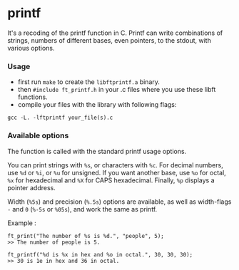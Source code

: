 # printf

It's a recoding of the printf function in C. Printf can write combinations of strings, numbers of different bases, even pointers, to the stdout, with various options.

### Usage

* first run `make` to create the ``libftprintf.a`` binary.
* then `#include ft_printf.h` in your .c files where you use these libft functions.
* compile your files with the library with following flags:
```
gcc -L. -lftprintf your_file(s).c
```

### Available options

The function is called with the standard printf usage options.

You can print strings with ``%s``, or characters with ``%c``. For decimal numbers, use ``%d`` or ``%i``, or ``%u`` for unsigned. If you want another base, use ``%o`` for octal, ``%x`` for hexadecimal and ``%X`` for CAPS hexadecimal. Finally, ``%p`` displays a pointer address.

Width (``%5s``) and precision (``%.5s``) options are available, as well as width-flags ``-`` and ``0`` (``%-5s`` or ``%05s``), and work the same as printf.

Example :

```
ft_print("The number of %s is %d.", "people", 5);
>> The number of people is 5.

ft_printf("%d is %x in hex and %o in octal.", 30, 30, 30);
>> 30 is 1e in hex and 36 in octal.
```
